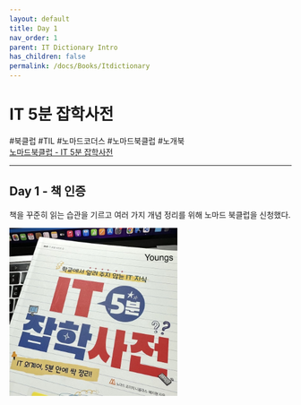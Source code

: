 ```yaml
---
layout: default
title: Day 1
nav_order: 1
parent: IT Dictionary Intro
has_children: false
permalink: /docs/Books/Itdictionary
---
```


# **IT 5분 잡학사전**

\#북클럽 \#TIL \#노마드코더스 \#노마드북클럽 \#노개북   
[노마드북클럽 - IT 5분 잡학사전](https://nomadcoders.co/c/it-dictionary/lobby)

---

## **Day 1 - 책 인증**

책을 꾸준히 읽는 습관을 기르고 여러 가지 개념 정리를 위해 노마드 북클럽을 신청했다.

<img src="https://raw.githubusercontent.com/gitforyoung/gitforyoung.github.io/main/docs/Books/Itdictionary/img/books-itdic-day1-01.png" width=300 alt="책인증사진"/>
